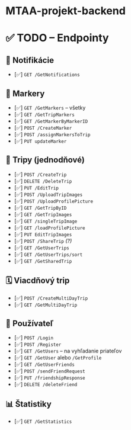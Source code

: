 # MTAA-projekt-backend

# ✅ TODO – Endpointy

## 🔔 Notifikácie
- [✅] `GET /GetNotifications`

## 🧭 Markery
- [✅] `GET /GetMarkers` – všetky
- [✅] `GET /GetTripMarkers`
- [✅] `GET /GetMarkerByMarkerID`
- [✅] `POST /CreateMarker`
- [✅] `POST /assignMarkersToTrip`
- [✅] `PUT updateMarker`

## 🧳 Tripy (jednodňové)
- [✅] `POST /CreateTrip`
- [✅] `DELETE /DeleteTrip`
- [✅] `PUT /EditTrip`
- [✅] `POST /UploadTripImages`
- [✅] `POST /UploadProfilePicture`
- [✅] `GET /GetTripByID`
- [✅] `GET /GetTripImages`
- [✅] `GET /singleTripImage`
- [✅] `GET /loadProfilePicture`
- [✅] `PUT EditTripImages`
- [✅] `POST /ShareTrip` *(?)*
- [✅] `GET /GetUserTrips`
- [✅] `GET /GetUserTrips/sort`
- [✅] `GET /GetSharedTrip`

## 🗓 Viacdňový trip
- [✅] `POST /CreateMultiDayTrip`
- [✅] `GET /GetMultiDayTrip`

## 👥 Používateľ
- [✅] `POST /Login`
- [✅] `POST /Register`
- [✅] `GET /GetUsers` – na vyhľadanie priateľov
- [✅] `GET /GetUser` alebo `/GetProfile`
- [✅] `GET /GetUserFriends`
- [✅] `POST /sendFriendRequest`
- [✅] `PUT /friendshipResponse`
- [✅] `DELETE /deleteFriend`

## 📊 Štatistiky
- [✅] `GET /GetStatistics`
